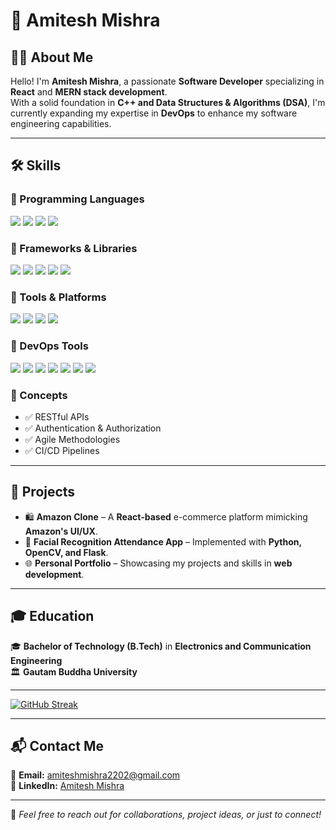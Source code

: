 # 🚀 Amitesh Mishra

## 👨‍💻 About Me
Hello! I'm **Amitesh Mishra**, a passionate **Software Developer** specializing in **React** and **MERN stack development**.  
With a solid foundation in **C++ and Data Structures & Algorithms (DSA)**, I'm currently expanding my expertise in **DevOps** to enhance my software engineering capabilities.

---

## 🛠️ Skills

### 🔹 Programming Languages
<span> 
<img src="https://img.shields.io/badge/JavaScript-%23F7DF1E.svg?style=for-the-badge&logo=javascript&logoColor=black"/> 
<img src="https://img.shields.io/badge/C%2B%2B-%2300599C.svg?style=for-the-badge&logo=c%2B%2B&logoColor=white"/> 
<img src="https://img.shields.io/badge/HTML5-%23E34F26.svg?style=for-the-badge&logo=html5&logoColor=white"/> 
<img src="https://img.shields.io/badge/CSS3-%231572B6.svg?style=for-the-badge&logo=css3&logoColor=white"/> 
</span>

### 🔹 Frameworks & Libraries
<span> 
<img src="https://img.shields.io/badge/React-%2361DAFB.svg?style=for-the-badge&logo=react&logoColor=black"/> 
<img src="https://img.shields.io/badge/Node.js-%23339933.svg?style=for-the-badge&logo=node.js&logoColor=white"/> 
<img src="https://img.shields.io/badge/Express.js-%23000000.svg?style=for-the-badge&logo=express&logoColor=white"/> 
<img src="https://img.shields.io/badge/MongoDB-%2347A248.svg?style=for-the-badge&logo=mongodb&logoColor=white"/> 
<img src="https://img.shields.io/badge/Firebase-%23FFCA28.svg?style=for-the-badge&logo=firebase&logoColor=black"/> 
</span>

### 🔹 Tools & Platforms
<span> 
<img src="https://img.shields.io/badge/Git-%23F05032.svg?style=for-the-badge&logo=git&logoColor=white"/> 
<img src="https://img.shields.io/badge/VS%20Code-%23007ACC.svg?style=for-the-badge&logo=visual-studio-code&logoColor=white"/> 
<img src="https://img.shields.io/badge/Postman-%23FF6C37.svg?style=for-the-badge&logo=postman&logoColor=white"/> 
<img src="https://img.shields.io/badge/Docker-%232496ED.svg?style=for-the-badge&logo=docker&logoColor=white"/> 
</span>

### 🔹 DevOps Tools
<span> 
<img src="https://img.shields.io/badge/AWS-%23FF9900.svg?style=for-the-badge&logo=amazonaws&logoColor=white"/> 
<img src="https://img.shields.io/badge/GCP-%234285F4.svg?style=for-the-badge&logo=google-cloud&logoColor=white"/> 
<img src="https://img.shields.io/badge/Docker-%232496ED.svg?style=for-the-badge&logo=docker&logoColor=white"/> 
<img src="https://img.shields.io/badge/Kubernetes-%23326CE5.svg?style=for-the-badge&logo=kubernetes&logoColor=white"/> 
<img src="https://img.shields.io/badge/Jenkins-%23D24939.svg?style=for-the-badge&logo=jenkins&logoColor=white"/> 
<img src="https://img.shields.io/badge/Linux-%23FCC624.svg?style=for-the-badge&logo=linux&logoColor=black"/> 
<img src="https://img.shields.io/badge/Nginx-%23009639.svg?style=for-the-badge&logo=nginx&logoColor=white"/> 
</span>

### 🔹 Concepts
- ✅ RESTful APIs
- ✅ Authentication & Authorization
- ✅ Agile Methodologies
- ✅ CI/CD Pipelines

---

## 📌 Projects

- 🛍️ **Amazon Clone** – A **React-based** e-commerce platform mimicking **Amazon's UI/UX**.
- 📸 **Facial Recognition Attendance App** – Implemented with **Python, OpenCV, and Flask**.
- 🌐 **Personal Portfolio** – Showcasing my projects and skills in **web development**.

---

## 🎓 Education

🎓 **Bachelor of Technology (B.Tech)** in **Electronics and Communication Engineering**  
🏛 **Gautam Buddha University**

---
[![GitHub Streak](https://streak-stats.demolab.com?user=Amitesh220&theme=dark)](https://git.io/streak-stats)

---
## 📬 Contact Me

📧 **Email:** [amiteshmishra2202@gmail.com](mailto:amiteshmishra2202@gmail.com)  
🔗 **LinkedIn:** [Amitesh Mishra](https://www.linkedin.com/in/amitesh-mishra-19bb5a26b)

---

🚀 *Feel free to reach out for collaborations, project ideas, or just to connect!*
